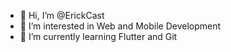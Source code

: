 - 👋 Hi, I’m @ErickCast
- 👀 I’m interested in Web and Mobile Development
- 🌱 I’m currently learning Flutter and Git
